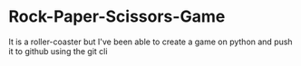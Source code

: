 # Rock-Paper-Scissors-Game
It is a roller-coaster but I've been able to create a game on python and push it to github using the git cli

